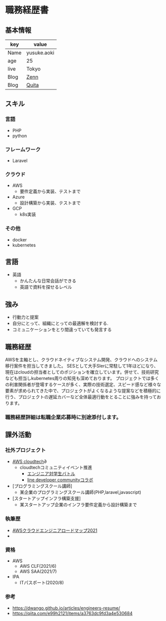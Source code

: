 # 職務経歴書

## 基本情報

|key|value|
|---|-----|
|Name|yusuke.aoki|
|age|25|
|live|Tokyo|
|Blog|[Zenn](https://zenn.dev/yuki_tech)|
|Blog|[Quita](https://qiita.com/yuki-tech)|

## スキル
### 言語
- PHP
- python

### フレームワーク
- Laravel

### クラウド
- AWS
    - 要件定義から実装、テストまで   
- Azure
    - 設計構築から実装、テストまで   
- GCP
    - k8s実装 

### その他
- docker
- kubernetes

## 言語
- 英語
    - かんたんな日常会話ができる
    - 英語で資料を探せるレベル

## 強み
- 行動力と提案
- 自分にとって、組織にとっての最適解を検討する. 
- コミュニケーションをとり間違っていても発言する

## 職務経歴
AWSを主軸とし、クラウドネイティブなシステム開発、クラウドへのシステム移行案件を担当してきました。
SESとして大手SIerに常駐して1年ほどになり、現在はcloudの担当者としてのポジションを確立しています。併せて、技術研究なども担当しkubernetes周りの知見も深めております。
プロジェクトでは多くの利害関係者が登場するケースが多く、実際の技術選定、スピード感など様々な要素が求められてきた中で、プロジェクトがよくなるような提案などを積極的に
行う、プロジェクトの遅延カバーなど全体最適行動をとることに強みを持っております。

### 職務経歴詳細は転職企業応募時に別途添付します。

## 課外活動

### 社外プロジェクト
* [AWS cloudtech](https://aws-cloud-tech.com/)∂
    * cloudtechコミュニティイベント推進
        * [エンジニア対学生バトル](https://www.youtube.com/watch?v=r0BXFYk_87c)
        * [line developer communityコラボ](https://www.youtube.com/watch?v=w8o5uI2ONGw&t=278s)
* [プログラミングスクール講師]
    * 某企業のプログラミングスクール講師(PHP,laravel,javascript)   
* [スタートアップインフラ構築支援]
    * 某スタートアップ企業のインフラ要件定義から設計構築まで 

### 執筆歴
* [AWSクラウドエンジニアロードマップ2021](https://qiita.com/KurokawaKouhei/items/4e9aa3b526f3f233bf85)
* 

### 資格
- AWS
    * AWS CLF(2021/6)
    * AWS SAA(2021/7)
- IPA
    * ITパスポート(2020/8)

### 参考
- https://dwango.github.io/articles/engineers-resume/
- https://qiita.com/e99h2121/items/a3763dc9fd3a4e530684